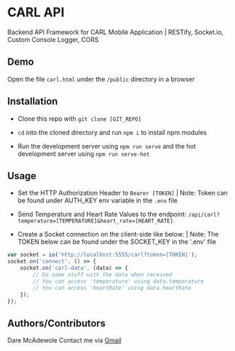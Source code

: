 # CARL API

Backend API Framework for CARL Mobile Application
| RESTify, Socket.io, Custom Console Logger, CORS

## Demo

Open the file `carl.html` under the `/public` directory in a browser

## Installation

- Clone this repo with `git clone [GIT_REPO]`

- `cd` into the cloned directory and run `npm i` to install npm modules

- Run the development server using `npm run serve` and the hot development server using `npm run serve-hot`

## Usage

- Set the HTTP Authorization Header to `Bearer [TOKEN]`
| Note: Token can be found under AUTH_KEY env variable in the `.env` file

- Send Temperature and Heart Rate Values to the endpoint:
`/api/carl?temperature=[TEMPERATURE]&heart_rate=[HEART_RATE]`

- Create a Socket connection on the client-side like below:
| Note: The TOKEN below can be found under the SOCKET_KEY in the '.env' file

```javascript
var socket = io('http://localhost:5555/carl?token=[TOKEN]');
socket.on('connect', () => {
    socket.on('carl-data', (data) => {
        // Do some stuff with the data when received
        // You can access 'temperature' using data.temperature
        // You can access 'heartRate' using data.heartRate
    });
});
```

## Authors/Contributors

Dare McAdewole
Contact me via [Gmail](mailto://dare.dev.adewole@gmail.com)
